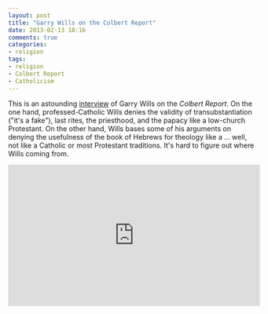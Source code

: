 ```yaml
---
layout: post
title: "Garry Wills on the Colbert Report"
date: 2013-02-13 18:16
comments: true
categories: 
- religion
tags:
- religion
- Colbert Report
- Catholicism
---
```


This is an astounding [interview][] of Garry Wills on the *Colbert
Report*. On the one hand, professed-Catholic Wills denies the validity 
of transubstantiation ("it's a fake"), last rites, the priesthood, and 
the papacy like a low-church Protestant. On the other hand, Wills bases 
some of his arguments on denying the usefulness of the book of Hebrews
for theology like a ... well, not like a Catholic or most Protestant 
traditions. It's hard to figure out where Wills coming from.

  [interview]: http://www.colbertnation.com/the-colbert-report-videos/423715/february-11-2013/garry-wills
<iframe src="http://media.mtvnservices.com/embed/mgid:cms:video:colbertnation.com:423715" width="512" height="288" frameborder="0"></iframe>
		

